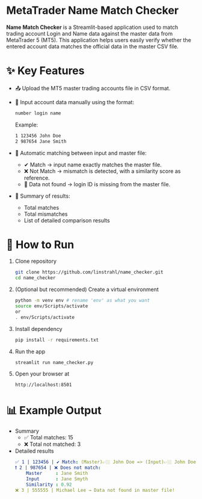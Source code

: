 # MetaTrader Name Match Checker

**Name Match Checker** is a Streamlit-based application used to match trading account Login and Name data against the master data from MetaTrader 5 (MT5). This application helps users easily verify whether the entered account data matches the official data in the master CSV file.

# ✨ Key Features

- 📤 Upload the MT5 master trading accounts file in CSV format.
- 📝 Input account data manually using the format:
    ```bash
    number login name
    ```

    Example:
    ```bash
    1 123456 John Doe
    2 987654 Jane Smith
    ```

- 🔎 Automatic matching between input and master file:
  -  ✔ Match → input name exactly matches the master file.
  -  ❌ Not Match → mismatch is detected, with a similarity score as reference.
  -  🚫 Data not found → login ID is missing from the master file.

- 📑 Summary of results:
  - Total matches
  - Total mismatches
  - List of detailed comparison results


# 🚀 How to Run
1. Clone repository
    ```bash
    git clone https://github.com/linstrahl/name_checker.git
    cd name_checker
    ```

2. (Optional but recommended) Create a virtual environment
   ```bash
   python -m venv env # rename 'env' as what you want
   source env/Scripts/activate
   or
   . env/Scripts/activate
   ```

3. Install dependency
    ```bash
    pip install -r requirements.txt
    ```

4. Run the app
    ```bash
    streamlit run name_checker.py
    ```

5. Open your browser at 
    ```bash
    http://localhost:8501
    ```

# 📊 Example Output
- Summary
  - ✅ Total matches: 15
  - ❌ Total not matched: 3
- Detailed results
    ```yaml
    ✅ 1 | 123456 | ✔ Match: (Master)👉🏼 John Doe => (Input)👉🏼 John Doe
    ❗ 2 | 987654 | ❌ Does not match:
        Master     : Jane Smith
        Input      : Jane Smyth
        Similarity : 0.92
    ❌ 3 | 555555 | Michael Lee → Data not found in master file!
    ```